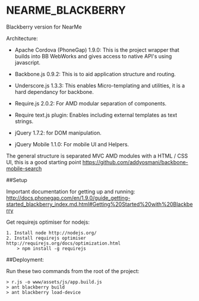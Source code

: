 NEARME_BLACKBERRY
=================

Blackberry version for NearMe

Architecture:

- Apache Cordova (PhoneGap) 1.9.0:	This is the project wrapper that builds into BB WebWorks and gives access to native API's using javascript.

- Backbone.js 0.9.2: This is to aid application structure and routing.
- Underscore.js 1.3.3: This enables Micro-templating and utilities, it is a hard dependancy for backbone.
- Require.js 2.0.2: For AMD modular separation of components.
- Require text.js plugin: Enables including external templates as text strings.
- jQuery 1.7.2: for DOM manipulation.
- jQuery Mobile 1.1.0: For mobile UI and Helpers.

The general structure is separated MVC AMD modules with a HTML / CSS UI, this is a good starting point https://github.com/addyosmani/backbone-mobile-search


##Setup

Important documentation for getting up and running: http://docs.phonegap.com/en/1.9.0/guide_getting-started_blackberry_index.md.html#Getting%20Started%20with%20Blackberry

Get requirejs optimiser for nodejs:

	1. Install node http://nodejs.org/
	2. Install requirejs optimiser http://requirejs.org/docs/optimization.html
		> npm install -g requirejs

##Deployment:

Run these two commands from the root of the project:

	> r.js -o www/assets/js/app.build.js
	> ant blackberry build
	> ant blackberry load-device